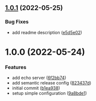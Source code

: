 ## [1.0.1](https://github.com/an-parubets/easy-echo/compare/v1.0.0...v1.0.1) (2022-05-25)


### Bug Fixes

* add readme description ([e5d5e02](https://github.com/an-parubets/easy-echo/commit/e5d5e0243e39cf2cff3ea374f794a63f51a26819))

# 1.0.0 (2022-05-24)


### Features

* add echo server ([6f2bb74](https://github.com/an-parubets/easy-echo/commit/6f2bb7492cf9258af20ab92b6dd7997e77b12623))
* add semantic release config ([823437d](https://github.com/an-parubets/easy-echo/commit/823437d6ff4477278e8f939310478d987616d32a))
* initial commit ([b1ea938](https://github.com/an-parubets/easy-echo/commit/b1ea9381b92706a7784b82338fe83424a7c2d76e))
* setup simple configuration ([9a8bde1](https://github.com/an-parubets/easy-echo/commit/9a8bde1d1458587d3324dd8d12a55ccd979ac807))
